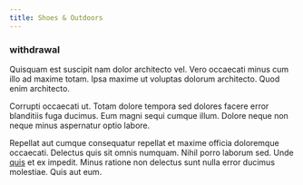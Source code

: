 ```yaml
---
title: Shoes & Outdoors
---
```


### withdrawal

Quisquam est suscipit nam dolor architecto vel. Vero occaecati minus cum illo ad maxime totam. Ipsa maxime ut voluptas dolorum architecto. Quod enim architecto.

Corrupti occaecati ut. Totam dolore tempora sed dolores facere error blanditiis fuga ducimus. Eum magni sequi cumque illum. Dolore neque non neque minus aspernatur optio labore.

Repellat aut cumque consequatur repellat et maxime officia doloremque occaecati. Delectus quis sit omnis numquam. Nihil porro laborum sed. Unde [quis](/facere/temporibus/adipisci/praesentium/hacking_generating.md) et ex impedit. Minus ratione non delectus sunt nulla error ducimus molestiae. Quis aut eum.
